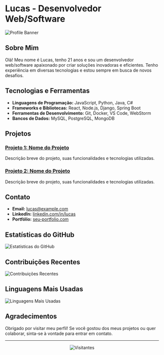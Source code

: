 # Lucas - Desenvolvedor Web/Software

![Profile Banner](https://via.placeholder.com/1200x300.png?text=Bem+Vindo+ao+Meu+GitHub)

## Sobre Mim

Olá! Meu nome é Lucas, tenho 21 anos e sou um desenvolvedor web/software apaixonado por criar soluções inovadoras e eficientes. Tenho experiência em diversas tecnologias e estou sempre em busca de novos desafios.

## Tecnologias e Ferramentas

- **Linguagens de Programação:** JavaScript, Python, Java, C#
- **Frameworks e Bibliotecas:** React, Node.js, Django, Spring Boot
- **Ferramentas de Desenvolvimento:** Git, Docker, VS Code, WebStorm
- **Bancos de Dados:** MySQL, PostgreSQL, MongoDB

## Projetos

### [Projeto 1: Nome do Projeto](https://github.com/seu-usuario/projeto1)
Descrição breve do projeto, suas funcionalidades e tecnologias utilizadas.

### [Projeto 2: Nome do Projeto](https://github.com/seu-usuario/projeto2)
Descrição breve do projeto, suas funcionalidades e tecnologias utilizadas.

## Contato

- **Email:** [lucas@example.com](mailto:lucas@example.com)
- **LinkedIn:** [linkedin.com/in/lucas](https://linkedin.com/in/lucas)
- **Portfólio:** [seu-portfolio.com](https://seu-portfolio.com)

## Estatísticas do GitHub

![Estatísticas do GitHub](https://github-readme-stats.vercel.app/api?username=seu-usuario&show_icons=true&theme=radical)

## Contribuições Recentes

![Contribuições Recentes](https://github-readme-streak-stats.herokuapp.com/?user=seu-usuario&theme=radical)

## Linguagens Mais Usadas

![Linguagens Mais Usadas](https://github-readme-stats.vercel.app/api/top-langs/?username=seu-usuario&layout=compact&theme=radical)

## Agradecimentos

Obrigado por visitar meu perfil! Se você gostou dos meus projetos ou quer colaborar, sinta-se à vontade para entrar em contato.

---

<p align="center">
  <img src="https://visitor-badge.glitch.me/badge?page_id=seu-usuario.seu-repositorio" alt="Visitantes">
</p>
